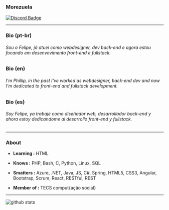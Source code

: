 ### Morezuela 
[![Discord Badge](https://img.shields.io/badge/-Morezuela's_Server-blue?style=flat-square&logo=Discord&logoColor=white&link=https://discord.gg/8VpaMSdksV)](https://discord.gg/8VpaMSdksV)

---

### Bio (pt-br)
###### Sou o Felipe, já atuei como webdesigner, dev back-end e agora estou focando em desenvovimento front-end e fullstack.

### Bio (en)
###### I'm Phillip, in the past I've worked as webdesigner, back-end dev and now I'm dedicated to front-end and fullstack development.

### Bio (es)
###### Soy Felipe, ya trabajé como diseñador web, desarrollador back-end y ahora estoy dedicandome al desarrollo front-end y fullstack.
---

### About

-  **Learning :** HTML
-  **Knows :** PHP, Bash, C, Python, Linux, SQL
-  **Smatters :** Azure, .NET, Java, JS, C#, Spring, HTML5, CSS3, Angular, Bootstrap, Scrum, React, RESTful, REST

-  **Member of :** TECS comput{ação social}

---------------------------------------------------------------------------------------------------------------------------------------------------------------------------------

![github stats](https://github-readme-stats.vercel.app/api?username=vicospacorum&show_icons=true)
